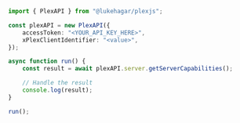 <!-- Start SDK Example Usage [usage] -->
```typescript
import { PlexAPI } from "@lukehagar/plexjs";

const plexAPI = new PlexAPI({
    accessToken: "<YOUR_API_KEY_HERE>",
    xPlexClientIdentifier: "<value>",
});

async function run() {
    const result = await plexAPI.server.getServerCapabilities();

    // Handle the result
    console.log(result);
}

run();

```
<!-- End SDK Example Usage [usage] -->